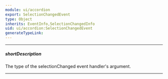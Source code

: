 ```yaml
---
module: ui/accordion
export: SelectionChangedEvent
type: Object
inherits: EventInfo,SelectionChangedInfo
uid: ui/accordion:SelectionChangedEvent
generateTypeLink: 
---
```

---
##### shortDescription
The type of the selectionChanged event handler's argument.

---
<!-- Description goes here -->